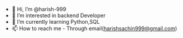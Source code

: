 - 👋 Hi, I’m @harish-999
- 👀 I’m interested in backend Developer
- 🌱 I’m currently learning Python,SQL
- 📫 How to reach me - Through email(harishsachin999@gmail.com)

<!---
harish-999/harish-999 is a ✨ special ✨ repository because its `README.md` (this file) appears on your GitHub profile.
You can click the Preview link to take a look at your changes.
--->
